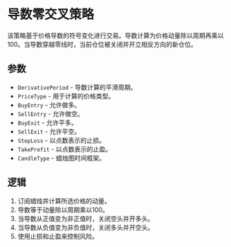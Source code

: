 # 导数零交叉策略

该策略基于价格导数的符号变化进行交易。导数计算为价格动量除以周期再乘以100。当导数穿越零线时，当前仓位被关闭并开立相反方向的新仓位。

## 参数

- `DerivativePeriod` - 导数计算的平滑周期。
- `PriceType` - 用于计算的价格类型。
- `BuyEntry` - 允许做多。
- `SellEntry` - 允许做空。
- `BuyExit` - 允许平多。
- `SellExit` - 允许平空。
- `StopLoss` - 以点数表示的止损。
- `TakeProfit` - 以点数表示的止盈。
- `CandleType` - 蜡烛图时间框架。

## 逻辑

1. 订阅蜡烛并计算所选价格的动量。
2. 导数等于动量除以周期乘以100。
3. 当导数从正值变为非正值时，关闭空头并开多头。
4. 当导数从负值变为非负值时，关闭多头并开空头。
5. 使用止损和止盈来控制风险。
